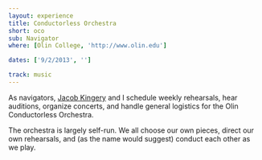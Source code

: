 ```yaml
---
layout: experience
title: Conductorless Orchestra
short: oco
sub: Navigator
where: [Olin College, 'http://www.olin.edu']

dates: ['9/2/2013', '']

track: music
---
```


As navigators, [Jacob Kingery](http://jacobkingery.github.io) and I schedule weekly rehearsals, hear auditions, organize concerts, and handle general logistics for the Olin Conductorless Orchestra.

The orchestra is largely self-run. We all choose our own pieces, direct our own rehearsals, and (as the name would suggest) conduct each other as we play.